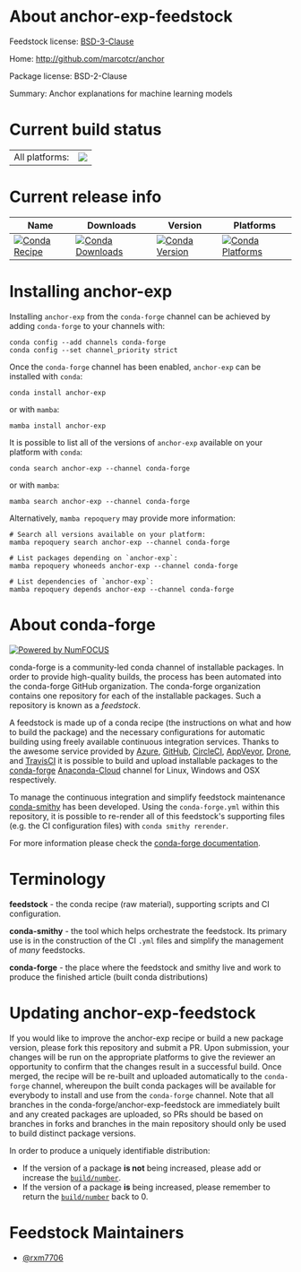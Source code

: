 About anchor-exp-feedstock
==========================

Feedstock license: [BSD-3-Clause](https://github.com/conda-forge/anchor-exp-feedstock/blob/main/LICENSE.txt)

Home: http://github.com/marcotcr/anchor

Package license: BSD-2-Clause

Summary: Anchor explanations for machine learning models

Current build status
====================


<table><tr><td>All platforms:</td>
    <td>
      <a href="https://dev.azure.com/conda-forge/feedstock-builds/_build/latest?definitionId=19886&branchName=main">
        <img src="https://dev.azure.com/conda-forge/feedstock-builds/_apis/build/status/anchor-exp-feedstock?branchName=main">
      </a>
    </td>
  </tr>
</table>

Current release info
====================

| Name | Downloads | Version | Platforms |
| --- | --- | --- | --- |
| [![Conda Recipe](https://img.shields.io/badge/recipe-anchor--exp-green.svg)](https://anaconda.org/conda-forge/anchor-exp) | [![Conda Downloads](https://img.shields.io/conda/dn/conda-forge/anchor-exp.svg)](https://anaconda.org/conda-forge/anchor-exp) | [![Conda Version](https://img.shields.io/conda/vn/conda-forge/anchor-exp.svg)](https://anaconda.org/conda-forge/anchor-exp) | [![Conda Platforms](https://img.shields.io/conda/pn/conda-forge/anchor-exp.svg)](https://anaconda.org/conda-forge/anchor-exp) |

Installing anchor-exp
=====================

Installing `anchor-exp` from the `conda-forge` channel can be achieved by adding `conda-forge` to your channels with:

```
conda config --add channels conda-forge
conda config --set channel_priority strict
```

Once the `conda-forge` channel has been enabled, `anchor-exp` can be installed with `conda`:

```
conda install anchor-exp
```

or with `mamba`:

```
mamba install anchor-exp
```

It is possible to list all of the versions of `anchor-exp` available on your platform with `conda`:

```
conda search anchor-exp --channel conda-forge
```

or with `mamba`:

```
mamba search anchor-exp --channel conda-forge
```

Alternatively, `mamba repoquery` may provide more information:

```
# Search all versions available on your platform:
mamba repoquery search anchor-exp --channel conda-forge

# List packages depending on `anchor-exp`:
mamba repoquery whoneeds anchor-exp --channel conda-forge

# List dependencies of `anchor-exp`:
mamba repoquery depends anchor-exp --channel conda-forge
```


About conda-forge
=================

[![Powered by
NumFOCUS](https://img.shields.io/badge/powered%20by-NumFOCUS-orange.svg?style=flat&colorA=E1523D&colorB=007D8A)](https://numfocus.org)

conda-forge is a community-led conda channel of installable packages.
In order to provide high-quality builds, the process has been automated into the
conda-forge GitHub organization. The conda-forge organization contains one repository
for each of the installable packages. Such a repository is known as a *feedstock*.

A feedstock is made up of a conda recipe (the instructions on what and how to build
the package) and the necessary configurations for automatic building using freely
available continuous integration services. Thanks to the awesome service provided by
[Azure](https://azure.microsoft.com/en-us/services/devops/), [GitHub](https://github.com/),
[CircleCI](https://circleci.com/), [AppVeyor](https://www.appveyor.com/),
[Drone](https://cloud.drone.io/welcome), and [TravisCI](https://travis-ci.com/)
it is possible to build and upload installable packages to the
[conda-forge](https://anaconda.org/conda-forge) [Anaconda-Cloud](https://anaconda.org/)
channel for Linux, Windows and OSX respectively.

To manage the continuous integration and simplify feedstock maintenance
[conda-smithy](https://github.com/conda-forge/conda-smithy) has been developed.
Using the ``conda-forge.yml`` within this repository, it is possible to re-render all of
this feedstock's supporting files (e.g. the CI configuration files) with ``conda smithy rerender``.

For more information please check the [conda-forge documentation](https://conda-forge.org/docs/).

Terminology
===========

**feedstock** - the conda recipe (raw material), supporting scripts and CI configuration.

**conda-smithy** - the tool which helps orchestrate the feedstock.
                   Its primary use is in the construction of the CI ``.yml`` files
                   and simplify the management of *many* feedstocks.

**conda-forge** - the place where the feedstock and smithy live and work to
                  produce the finished article (built conda distributions)


Updating anchor-exp-feedstock
=============================

If you would like to improve the anchor-exp recipe or build a new
package version, please fork this repository and submit a PR. Upon submission,
your changes will be run on the appropriate platforms to give the reviewer an
opportunity to confirm that the changes result in a successful build. Once
merged, the recipe will be re-built and uploaded automatically to the
`conda-forge` channel, whereupon the built conda packages will be available for
everybody to install and use from the `conda-forge` channel.
Note that all branches in the conda-forge/anchor-exp-feedstock are
immediately built and any created packages are uploaded, so PRs should be based
on branches in forks and branches in the main repository should only be used to
build distinct package versions.

In order to produce a uniquely identifiable distribution:
 * If the version of a package **is not** being increased, please add or increase
   the [``build/number``](https://docs.conda.io/projects/conda-build/en/latest/resources/define-metadata.html#build-number-and-string).
 * If the version of a package **is** being increased, please remember to return
   the [``build/number``](https://docs.conda.io/projects/conda-build/en/latest/resources/define-metadata.html#build-number-and-string)
   back to 0.

Feedstock Maintainers
=====================

* [@rxm7706](https://github.com/rxm7706/)

